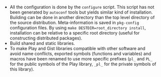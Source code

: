 - All the configuration is done by the `configure` script.  This script has not
  been generated by `autoconf` tools but yields similar kind of installation.
  Building can be done in another directory than the top level directory of the
  source distribution.  Meta-information is saved in `pkg-config` configuration
  files.  By using `make DESTDIR=root_directory install`, installation can be
  relative to a specific root directory (useful for constructing distributed
  packages).
- Build shared and static libraries.
- To make Play and Gist libraries compatible with other software and avoid name
  conflicts, exported symbols (functions and variables) and macros have been
  renamed to use more specific prefixes (`pl_` and `PL_` for the public symbols
  of the Play library, `_pl_` for the private symbols of this library).

